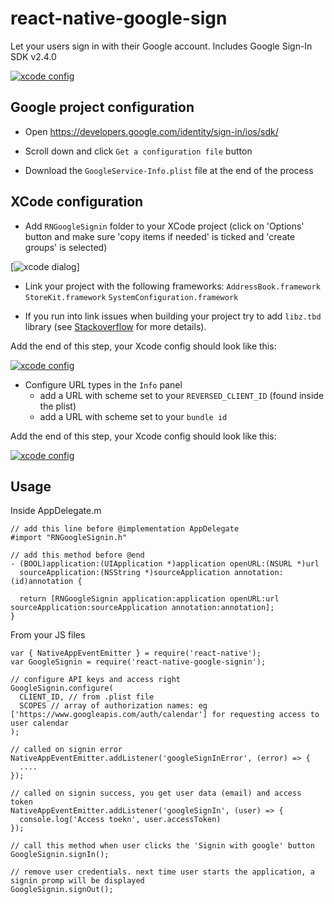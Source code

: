 # react-native-google-sign
Let your users sign in with their Google account.
Includes Google Sign-In SDK v2.4.0

[![xcode config](https://github.com/apptailor/react-native-google-signin/raw/master/img/demo-app.gif)](#demo)

## Google project configuration

- Open https://developers.google.com/identity/sign-in/ios/sdk/

- Scroll down and click ```Get a configuration file``` button

- Download the ```GoogleService-Info.plist``` file at the end of the process

## XCode configuration

- Add ```RNGoogleSignin``` folder to your XCode project (click on 'Options' button and make sure 'copy items if needed' is ticked and 'create groups' is selected)

[![xcode dialog](https://github.com/apptailor/react-native-google-signin/raw/master/img/lib-dialog.png)]

- Link your project with the following frameworks: ```AddressBook.framework``` ```StoreKit.framework``` ```SystemConfiguration.framework```

- If you run into link issues when building your project try to add ```libz.tbd``` library (see [Stackoverflow](http://stackoverflow.com/a/18296731) for more details).


Add the end of this step, your Xcode config should look like this:

[![xcode config](https://github.com/apptailor/react-native-google-signin/raw/master/img/lib-config.png)](#config)

- Configure URL types in the ```Info``` panel
  - add a URL with scheme set to your ```REVERSED_CLIENT_ID``` (found inside the plist)
  - add a URL with scheme set to your ```bundle id```

Add the end of this step, your Xcode config should look like this:

[![xcode config](https://github.com/apptailor/react-native-google-signin/raw/master/img/url-config.png)](#config)

## Usage

Inside AppDelegate.m
```
// add this line before @implementation AppDelegate
#import "RNGoogleSignin.h"

// add this method before @end
- (BOOL)application:(UIApplication *)application openURL:(NSURL *)url
  sourceApplication:(NSString *)sourceApplication annotation:(id)annotation {

  return [RNGoogleSignin application:application openURL:url sourceApplication:sourceApplication annotation:annotation];
}

````

From your JS files
```
var { NativeAppEventEmitter } = require('react-native');
var GoogleSignin = require('react-native-google-signin');

// configure API keys and access right
GoogleSignin.configure(
  CLIENT_ID, // from .plist file
  SCOPES // array of authorization names: eg ['https://www.googleapis.com/auth/calendar'] for requesting access to user calendar
);

// called on signin error
NativeAppEventEmitter.addListener('googleSignInError', (error) => {
  ....
});

// called on signin success, you get user data (email) and access token
NativeAppEventEmitter.addListener('googleSignIn', (user) => {
  console.log('Access toekn', user.accessToken)
});

// call this method when user clicks the 'Signin with google' button
GoogleSignin.signIn();

// remove user credentials. next time user starts the application, a signin promp will be displayed
GoogleSignin.signOut();
```
